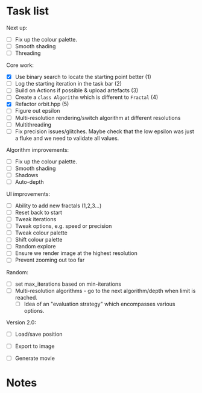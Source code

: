 # Task list

Next up:
- [ ] Fix up the colour palette.
- [ ] Smooth shading
- [ ] Threading

Core work:
- [x] Use binary search to locate the starting point better (1)
- [ ] Log the starting iteration in the task bar (2)
- [ ] Build on Actions if possible & upload artefacts (3)
- [ ] Create a `class Algorithm` which is different to `Fractal` (4)
- [x] Refactor orbit.hpp (5)
- [ ] Figure out epsilon
- [ ] Multi-resolution rendering/switch algorithm at different resolutions
- [ ] Multithreading
- [ ] Fix precision issues/glitches. Maybe check that the low epsilon was just a fluke and we need to validate all values.

Algorithm improvements:
- [ ] Fix up the colour palette.
- [ ] Smooth shading
- [ ] Shadows
- [ ] Auto-depth

UI improvements:
- [ ] Ability to add new fractals (1,2,3...)
- [ ] Reset back to start
- [ ] Tweak iterations
- [ ] Tweak options, e.g. speed or precision
- [ ] Tweak colour palette
- [ ] Shift colour palette
- [ ] Random explore
- [ ] Ensure we render image at the highest resolution  
- [ ] Prevent zooming out too far

Random:
- [ ] set max_iterations based on min-iterations
- [ ] Multi-resolution algorithms - go to the next algorithm/depth when limit is reached.
  - [ ] Idea of an "evaluation strategy" which encompasses various options.

Version 2.0:
- [ ] Load/save position
- [ ] Export to image
- [ ] Generate movie


# Notes

